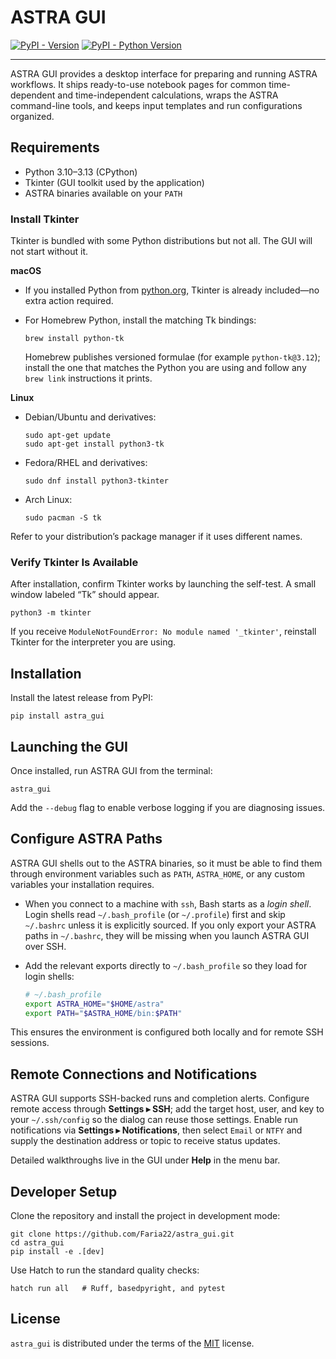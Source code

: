# ASTRA GUI

[![PyPI - Version](https://img.shields.io/pypi/v/astra-gui.svg)](https://pypi.org/project/astra-gui)
[![PyPI - Python Version](https://img.shields.io/pypi/pyversions/astra-gui.svg)](https://pypi.org/project/astra-gui)

-----

ASTRA GUI provides a desktop interface for preparing and running ASTRA workflows. It ships ready-to-use notebook pages for common time-dependent and time-independent calculations, wraps the ASTRA command-line tools, and keeps input templates and run configurations organized.

## Requirements

- Python 3.10–3.13 (CPython)
- Tkinter (GUI toolkit used by the application)
- ASTRA binaries available on your `PATH`

### Install Tkinter

Tkinter is bundled with some Python distributions but not all. The GUI will not start without it.

**macOS**

- If you installed Python from [python.org](https://www.python.org/downloads/), Tkinter is already included—no extra action required.
- For Homebrew Python, install the matching Tk bindings:

  ```console
  brew install python-tk
  ```

  Homebrew publishes versioned formulae (for example `python-tk@3.12`); install the one that matches the Python you are using and follow any `brew link` instructions it prints.

**Linux**

- Debian/Ubuntu and derivatives:

  ```console
  sudo apt-get update
  sudo apt-get install python3-tk
  ```

- Fedora/RHEL and derivatives:

  ```console
  sudo dnf install python3-tkinter
  ```

- Arch Linux:

  ```console
  sudo pacman -S tk
  ```

Refer to your distribution’s package manager if it uses different names.

### Verify Tkinter Is Available

After installation, confirm Tkinter works by launching the self-test. A small window labeled “Tk” should appear.

```console
python3 -m tkinter
```

If you receive `ModuleNotFoundError: No module named '_tkinter'`, reinstall Tkinter for the interpreter you are using.

## Installation

Install the latest release from PyPI:

```console
pip install astra_gui
```

## Launching the GUI

Once installed, run ASTRA GUI from the terminal:

```console
astra_gui
```

Add the `--debug` flag to enable verbose logging if you are diagnosing issues.

## Configure ASTRA Paths

ASTRA GUI shells out to the ASTRA binaries, so it must be able to find them through environment variables such as `PATH`, `ASTRA_HOME`, or any custom variables your installation requires.

- When you connect to a machine with `ssh`, Bash starts as a *login shell*. Login shells read `~/.bash_profile` (or `~/.profile`) first and skip `~/.bashrc` unless it is explicitly sourced. If you only export your ASTRA paths in `~/.bashrc`, they will be missing when you launch ASTRA GUI over SSH.
- Add the relevant exports directly to `~/.bash_profile` so they load for login shells:

  ```bash
  # ~/.bash_profile
  export ASTRA_HOME="$HOME/astra"
  export PATH="$ASTRA_HOME/bin:$PATH"
  ```

This ensures the environment is configured both locally and for remote SSH sessions.

## Remote Connections and Notifications

ASTRA GUI supports SSH-backed runs and completion alerts. Configure remote access through **Settings ▸ SSH**; add the target host, user, and key to your `~/.ssh/config` so the dialog can reuse those settings. Enable run notifications via **Settings ▸ Notifications**, then select `Email` or `NTFY` and supply the destination address or topic to receive status updates.

Detailed walkthroughs live in the GUI under **Help** in the menu bar.

## Developer Setup

Clone the repository and install the project in development mode:

```console
git clone https://github.com/Faria22/astra_gui.git
cd astra_gui
pip install -e .[dev]
```

Use Hatch to run the standard quality checks:

```console
hatch run all   # Ruff, basedpyright, and pytest
```

## License

`astra_gui` is distributed under the terms of the [MIT](https://spdx.org/licenses/MIT.html) license.

